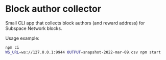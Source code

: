 # Block author collector

Small CLI app that collects block authors (and reward address) for Subspace Network blocks.

Usage example:
```bash
npm ci
WS_URL=ws://127.0.0.1:9944 OUTPUT=snapshot-2022-mar-09.csv npm start
```
